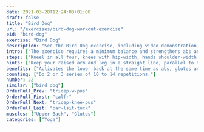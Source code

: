 ```yaml
---
date: 2021-03-28T12:24:03+01:00
draft: false
title: "Bird Dog"
url: "/exercises/bird-dog-workout-exercise"
eid: "bird-dog"
exercise: "Bird Dog"
description: "See the Bird Dog exercise, including video demonstration, instructions on how-to perform, benefits, activated body parts and related exercises."
intro: ["The exercise requires a minimum balance and strengthens abs and glutes."]
steps: ["Kneel in all four, knees with hip-width, hands shoulder-width.", "Raise one leg so that it stays horizontal to the ground.", "At the same time raise the opposite arm, also to be horizontal to the ground.", "Stay in this position a few seconds and return to the all-four position.", "This is one repetition."]
hints: ["Keep your raised arm and leg in a straight line, parallel to the ground.", "Perform the exercise slowly, play attention to the form."]
benefits: ["Activates the lower back at the same time as abs, glutes and tights."]
counting: ["Do 2 or 3 series of 10 to 14 repetitions."]
number: 22
similar: ["bird dog"]
OrderFull_Prev: "tricep-w-pus"
OrderFull_First: "calfr"
OrderFull_Next: "tricep-knee-pus"
OrderFull_Last: "par-lsit-tuck"
muscles: ["Upper Back", "Glutes"]
categories: ["Yoga"]
---
```

